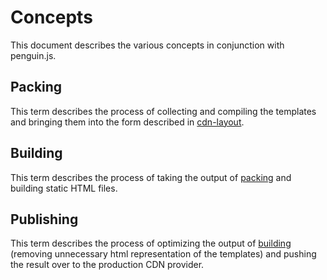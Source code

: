 # Concepts

This document describes the various concepts in conjunction with penguin.js.

## Packing

This term describes the process of collecting and compiling the templates and bringing them into the
form described in [cdn-layout](./cdn-layout.md).

## Building

This term describes the process of taking the output of [packing](Packing) and building static HTML
files.

## Publishing

This term describes the process of optimizing the output of [building](Building) (removing
unnecessary html representation of the templates) and pushing the result over to the production CDN
provider.

